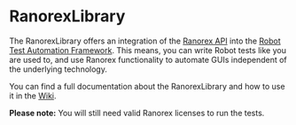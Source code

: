 # RanorexLibrary
The RanorexLibrary offers an integration of the [Ranorex API](https://www.ranorex.com) into the [Robot Test Automation Framework](http://robotframework.org). This means, you can write Robot tests like you are used to, and use Ranorex functionality to automate GUIs independent of the underlying technology.

You can find a full documentation about the RanorexLibrary and how to use it in the [Wiki](https://github.com/Thomas-Gruber-90/RanorexLibrary/wiki).

**Please note:** You will still need valid Ranorex licenses to run the tests.

